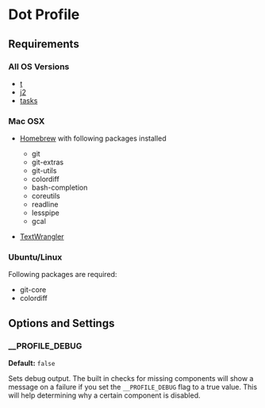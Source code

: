 Dot Profile
===========

Requirements
------------

### All OS Versions

* [t](http://stevelosh.com/projects/t/)
* [j2](https://github.com/rupa/j2)
* [tasks](https://github.com/MitMaro/tasks)

### Mac OSX

* [Homebrew](http://mxcl.github.com/homebrew/) with following packages installed
    * git
    * git-extras
    * git-utils
    * colordiff
    * bash-completion
    * coreutils
    * readline
    * lesspipe
    * gcal

* [TextWrangler](http://www.barebones.com/products/textwrangler/)

### Ubuntu/Linux

Following packages are required:

* git-core
* colordiff

Options and Settings
------------------
### __PROFILE_DEBUG

**Default:** `false`

Sets debug output. The built in checks for missing components will show a message on a failure if
you set the `__PROFILE_DEBUG` flag to a true value. This will help determining
why a certain component is disabled.

